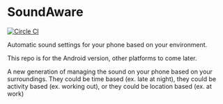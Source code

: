 # SoundAware

[![Circle CI](https://circleci.com/gh/dharbinja/SoundAware.svg?style=svg)](https://circleci.com/gh/dharbinja/SoundAware)

Automatic sound settings for your phone based on your environment.

This repo is for the Android version, other platforms to come later.

A new generation of managing the sound on your phone based on your surroundings. They could be time based (ex. late at night), they could be activity based (ex. working out), or they could be location based (ex. at work)

